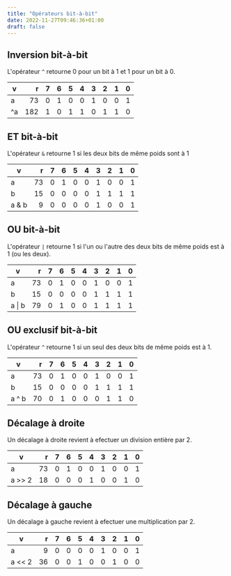 ```yaml
---
title: "Opérateurs bit-à-bit"
date: 2022-11-27T09:46:36+01:00
draft: false
---
```



## Inversion bit-à-bit

L'opérateur `^` retourne 0 pour un bit à 1 et 1 pour un bit à 0.

 v | r |  7  | 6  | 5  | 4  | 3  | 2  | 1 | 0
---|--:|--:|--:|--:|--:|--:|--:|--:|--:
a      | 73  | 0  | 1  | 0  | 0  | 1  | 0  | 0  | 1
^a     | 182 | 1  | 0  | 1  | 1  | 0  | 1  | 1  | 0


## ET bit-à-bit

L'opérateur `&` retourne 1 si les deux bits de même poids sont à 1

 v | r |  7  | 6  | 5  | 4  | 3  | 2  | 1 | 0
---|--:|--:|--:|--:|--:|--:|--:|--:|--:
a      | 73 | 0  | 1  | 0  | 0  | 1  | 0  | 0  | 1
b      | 15 | 0  | 0  | 0  | 0  | 1  | 1  | 1  | 1
a & b  |  9 | 0  | 0  | 0  | 0  | 1  | 0  | 0  | 1


## OU bit-à-bit

L'opérateur `|` retourne 1 si l'un ou l'autre des deux bits de même poids est à 1 (ou les deux).

 v | r |  7  | 6  | 5  | 4  | 3  | 2  | 1 | 0
---|--:|--:|--:|--:|--:|--:|--:|--:|--:
a      | 73 | 0  | 1  | 0  | 0  | 1  | 0  | 0  | 1
b      | 15 | 0  | 0  | 0  | 0  | 1  | 1  | 1  | 1
a \| b | 79 | 0  | 1  | 0  | 0  | 1  | 1  | 1  | 1


## OU exclusif bit-à-bit

L'opérateur `^` retourne 1 si un seul des deux bits de même poids est à 1.

 v | r |  7  | 6  | 5  | 4  | 3  | 2  | 1 | 0
---|--:|--:|--:|--:|--:|--:|--:|--:|--:
a      | 73 | 0  | 1  | 0  | 0  | 1  | 0  | 0  | 1
b      | 15 | 0  | 0  | 0  | 0  | 1  | 1  | 1  | 1
a ^ b  | 70 | 0  | 1  | 0  | 0  | 0  | 1  | 1  | 0


## Décalage à droite

Un décalage à droite revient à efectuer un division entière par 2.

 v | r |  7  | 6  | 5  | 4  | 3  | 2  | 1 | 0
---|--:|--:|--:|--:|--:|--:|--:|--:|--:
a      | 73 | 0  | 1  | 0  | 0  | 1  | 0  | 0  | 1
a >> 2 | 18 | 0  | 0  | 0  | 1  | 0  | 0  | 1  | 0


## Décalage à gauche

Un décalage à gauche revient à efectuer une multiplication par 2.

 v | r |  7  | 6  | 5  | 4  | 3  | 2  | 1 | 0
---|--:|--:|--:|--:|--:|--:|--:|--:|--:
a      |  9 | 0  | 0  | 0  | 0  | 1  | 0  | 0  | 1
a << 2 | 36 | 0  | 0  | 1  | 0  | 0  | 1  | 0  | 0
